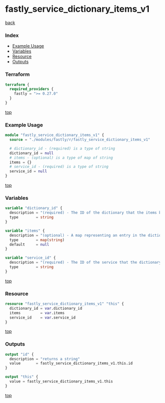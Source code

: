 # fastly_service_dictionary_items_v1

[back](../fastly.md)

### Index

- [Example Usage](#example-usage)
- [Variables](#variables)
- [Resource](#resource)
- [Outputs](#outputs)

### Terraform

```terraform
terraform {
  required_providers {
    fastly = ">= 0.27.0"
  }
}
```

[top](#index)

### Example Usage

```terraform
module "fastly_service_dictionary_items_v1" {
  source = "./modules/fastly/r/fastly_service_dictionary_items_v1"

  # dictionary_id - (required) is a type of string
  dictionary_id = null
  # items - (optional) is a type of map of string
  items = {}
  # service_id - (required) is a type of string
  service_id = null
}
```

[top](#index)

### Variables

```terraform
variable "dictionary_id" {
  description = "(required) - The ID of the dictionary that the items belong to"
  type        = string
}

variable "items" {
  description = "(optional) - A map representing an entry in the dictionary, (key/value)"
  type        = map(string)
  default     = null
}

variable "service_id" {
  description = "(required) - The ID of the service that the dictionary belongs to"
  type        = string
}
```

[top](#index)

### Resource

```terraform
resource "fastly_service_dictionary_items_v1" "this" {
  dictionary_id = var.dictionary_id
  items         = var.items
  service_id    = var.service_id
}
```

[top](#index)

### Outputs

```terraform
output "id" {
  description = "returns a string"
  value       = fastly_service_dictionary_items_v1.this.id
}

output "this" {
  value = fastly_service_dictionary_items_v1.this
}
```

[top](#index)